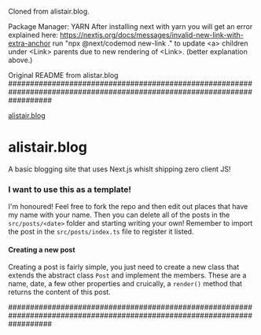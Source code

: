 Cloned from alistair.blog. 

Package Manager: YARN
After installing next with yarn you will get an error explained here: https://nextjs.org/docs/messages/invalid-new-link-with-extra-anchor
run "npx @next/codemod new-link ." to update \<a> children under \<Link> parents due to new rendering of \<Link>. (better explanation above.)



Original README from alistar.blog
##########################################################################################################################

[alistair.blog](https://alistair.blog)

# alistair.blog

A basic blogging site that uses Next.js whislt shipping zero client JS!

### I want to use this as a template!

I'm honoured! Feel free to fork the repo and then edit out places that have my name with your name. Then you can delete all of the posts in the `src/posts/<date>` folder and starting writing your own! Remember to import the post in the `src/posts/index.ts` file to register it listed.

#### Creating a new post

Creating a post is fairly simple, you just need to create a new class that extends the abstract class `Post` and implement the members. These are a name, date, a few other properties and cruically, a `render()` method that returns the content of this post.



##########################################################################################################################
